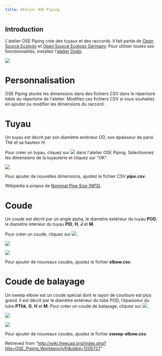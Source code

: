 ```yaml
---
title: Atelier OSE Piping
---
```

## Introduction

L'atelier OSE Piping crée des tuyaux et des raccords. Il fait partie de [Open Source Ecology](https://www.opensourceecology.org/) et [Open Source Ecology Germany](https://www.ose-germany.de/). Pour utiliser toutes ses fonctionnalités, installez l'[atelier Dodo](/Flamingo_Workbench/fr "Flamingo Workbench/fr").

![](/images/OSE_Piping_workbench_screenshot.png)

# Personnalisation

OSE Piping stocke les dimensions dans des fichiers CSV dans le répertoire *table* du répertoire de l'atelier. Modifiez ces fichiers CSV si vous souhaitez en ajouter ou modifier les dimensions du raccord.

# Tuyau

Un tuyau est décrit par son diamètre extérieur *OD*, son épaisseur de paroi *Thk* et sa hauteur *H*.

Pour créer un tuyau, cliquez sur ![](/images/OSE_Piping_create_pipe_icon.svg) dans l'atelier OSE Piping. Sélectionnez les dimensions de la tuyauterie et cliquez sur "OK".

![](/images/OSE_Pining_create_pipe_screenshot.png)

Pour ajouter de nouvelles dimensions, ajustez le fichier CSV **pipe.csv**.

Wikipédia à propos de [Nominal Pipe Size (NPS)](https://en.wikipedia.org/wiki/Nominal_Pipe_Size).

# Coude

Un coude est décrit par un angle alpha, le diamètre extérieur du tuyau **POD**, le diamètre intérieur du tuyau **PID**, **H**, **J** et **M**.

Pour créer un coude, cliquez sur ![](/images/OSE_Piping_create_elbow_icon.svg).

![](/images/OSE_Piping_create_elbow_screenshot.png)

![](/images/OSE_Piping_elbow_CAD_screenshot.png)

Pour ajouter de nouveaux coudes, ajustez le fichier **elbow.csv**.

# Coude de balayage

Un sweep elbow est un coude spécial dont le rayon de courbure est plus grand. Il est décrit par le diamètre extérieur du tube POD, l'épaisseur du tube **PThk**, **G**, **H** et **M**. Pour créer un coude de balayage, cliquez sur ![](/images/OSE_Piping_create_sweep_elbow_icon.svg).

![](/images/OSE_Piping_create_sweep_elbow_screenshot.png)

![](/images/OSE_Piping_sweep_elbow_CAD_screenshot.png)

Pour ajouter de nouveaux coudes, ajustez le fichier **sweep-elbow.csv**.

Retrieved from "<http://wiki.freecad.org/index.php?title=OSE_Piping_Workbench/fr&oldid=1205727>"